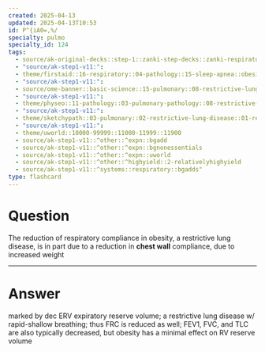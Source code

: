 ```yaml
---
created: 2025-04-13
updated: 2025-04-13T10:53
id: P^{iA0=,%/
specialty: pulmo
specialty_id: 124
tags:
  - source/ak-original-decks::step-1::zanki-step-decks::zanki-respiratory::respiratory-pathology
  - "source/ak-step1-v11:": 
  - theme/firstaid::16-respiratory::04-pathology::15-sleep-apnea::obesity-hypoventilation-syndrome
  - "source/ak-step1-v11:": 
  - source/ome-banner::basic-science::15-pulmonary::08-restrictive-lung-disease
  - "source/ak-step1-v11:": 
  - theme/physeo::11-pathology::03-pulmonary-pathology::08-restrictive-lung-diseases
  - "source/ak-step1-v11:": 
  - theme/sketchypath::03-pulmonary::02-restrictive-lung-disease::01-restrictive-lung-disease-(overview)
  - "source/ak-step1-v11:": 
  - theme/uworld::10000-99999::11000-11999::11900
  - source/ak-step1-v11::^other::^expn::bgadd
  - source/ak-step1-v11::^other::^expn::bgnonessentials
  - source/ak-step1-v11::^other::^expn::uworld
  - source/ak-step1-v11::^other::^highyield::2-relativelyhighyield
  - source/ak-step1-v11::^systems::respiratory::bgadds"
type: flashcard
---
```


# Question
The reduction of respiratory compliance in obesity, a restrictive lung disease, is in part due to a reduction in **chest wall** compliance, due to increased weight

---

# Answer
marked by dec ERV expiratory reserve volume; a restrictive lung disease w/ rapid-shallow breathing; thus FRC is reduced as well; FEV1, FVC, and TLC are also typically decreased, but obesity has a minimal effect on RV reserve volume
